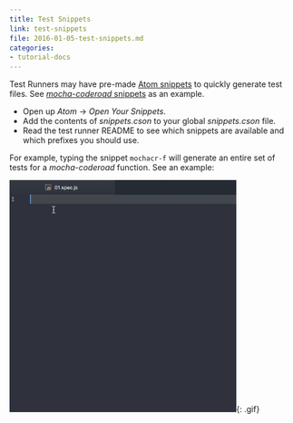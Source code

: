 ```yaml
---
title: Test Snippets
link: test-snippets
file: 2016-01-05-test-snippets.md
categories:
- tutorial-docs
---
```

Test Runners may have pre-made [Atom snippets](https://atom.io/docs/latest/using-atom-snippets) to quickly generate test files. See [*mocha-coderoad* snippets](https://github.com/coderoad/mocha-coderoad/blob/master/snippets.cson) as an example.

* Open up *Atom* -> *Open Your Snippets*.
* Add the contents of *snippets.cson* to your global *snippets.cson* file.
* Read the test runner README to see which snippets are available and which prefixes you should use.

For example, typing the snippet `mochacr-f` will generate an entire set of tests for a *mocha-coderoad* function. See an example:

![Mocha Coderoad Test Snippets](/images/docs/snippets.png){: .gif}
